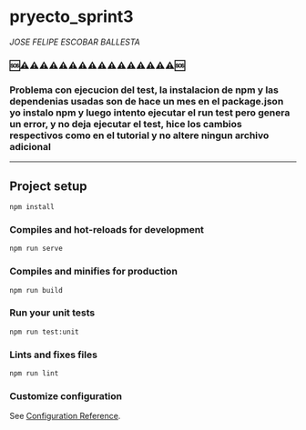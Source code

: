 # pryecto_sprint3
*JOSE FELIPE ESCOBAR BALLESTA*
### 🆘⚠️⚠️⚠️⚠️⚠️⚠️⚠️⚠️⚠️⚠️⚠️⚠️⚠️⚠️⚠️⚠️🆘
### **Problema con ejecucion del test, la instalacion de npm y las dependenias usadas son de hace un mes en el package.json yo instalo npm y luego intento ejecutar el run test pero genera un error, y no deja ejecutar el test, hice los cambios respectivos como en el tutorial y no altere ningun archivo adicional**


----------
## Project setup
```
npm install
```

### Compiles and hot-reloads for development
```
npm run serve
```

### Compiles and minifies for production
```
npm run build
```

### Run your unit tests
```
npm run test:unit
```

### Lints and fixes files
```
npm run lint
```

### Customize configuration
See [Configuration Reference](https://cli.vuejs.org/config/).
